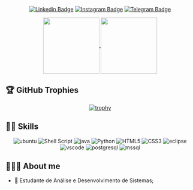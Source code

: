 <div align="center">

[![Linkedin Badge](https://img.shields.io/badge/-LinkedIn-0e76a8?style=flat-square&logo=Linkedin&logoColor=white)](https://www.linkedin.com/in/guilherme-vesco/)
[![Instagram Badge](https://img.shields.io/badge/-Instagram-e4405f?style=flat-square&logo=Instagram&logoColor=white)](https://instagram.com/glerm0/)
[![Telegram Badge](https://img.shields.io/badge/-Telegram-0088cc?style=flat-square&logo=Telegram&logoColor=white)](https://t.me/glerm0)


  
  <a href="https://github.com/anuraghazra/github-readme-stats">
    <img
      align="center"
      height="150em"
      src="https://github-readme-stats.vercel.app/api?username=gVesco&show_icons=true&theme=gotham"
    />
  </a>
 
  <a href="https://github.com/anuraghazra/github-readme-stats">
    <img
      align="center"
      height="150em"
      src="https://github-readme-stats.vercel.app/api/top-langs/?username=gVesco&layout=compact&theme=gotham"
    />
  </a>

</div>

## 🏆 GitHub Trophies

<div align="center">
  
[![trophy](https://github-profile-trophy.vercel.app/?username=gVesco&column=-1&theme=gitdimmed)](https://github.com/ryo-ma/github-profile-trophy)

</div>

## 👨‍💻 Skills

<div align="center">

![ubuntu](https://img.shields.io/badge/Ubuntu-E95420?style=for-the-badge&logo=ubuntu&logoColor=white)
![Shell Script](https://img.shields.io/badge/shell_script-%23121011.svg?style=for-the-badge&logo=gnu-bash&logoColor=white)
![java](https://img.shields.io/badge/Java-ED8B00?style=for-the-badge&logo=openjdk&logoColor=white)
![Python](https://img.shields.io/badge/python-3670A0?style=for-the-badge&logo=python&logoColor=ffdd54)
![HTML5](https://img.shields.io/badge/html5-%23E34F26.svg?style=for-the-badge&logo=html5&logoColor=white)
![CSS3](https://img.shields.io/badge/css3-%231572B6.svg?style=for-the-badge&logo=css3&logoColor=white)
![eclipse](https://img.shields.io/badge/Eclipse-2C2255?style=for-the-badge&logo=eclipse&logoColor=white)
![vscode](https://img.shields.io/badge/Visual_Studio_Code-0078D4?style=for-the-badge&logo=visual%20studio%20code&logoColor=white)
![postgresql](https://img.shields.io/badge/PostgreSQL-316192?style=for-the-badge&logo=postgresql&logoColor=white)
![mssql](https://img.shields.io/badge/Microsoft_SQL_Server-CC2927?style=for-the-badge&logo=microsoft-sql-server&logoColor=white)


</div>

## 🙋🏻‍♂️ About me 
  
- 🤔 Estudante de Análise e Desenvolvimento de Sistemas;
<!-- 💙 Interesses: Java, Linux, SQL, ADVPL, Python, JavaScript e PHP. -->
